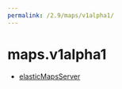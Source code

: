 ```yaml
---
permalink: /2.9/maps/v1alpha1/
---
```


# maps.v1alpha1



* [elasticMapsServer](elasticMapsServer.md)